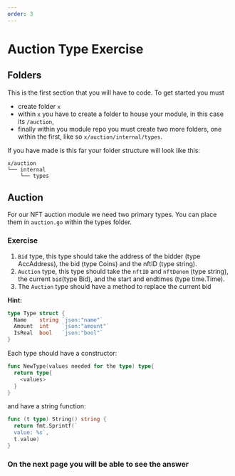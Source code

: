 ```yaml
---
order: 3
---
```


# Auction Type Exercise

## Folders

This is the first section that you will have to code. To get started you must

- create folder `x`
- within `x` you have to create a folder to house your module, in this case its `/auction`,
- finally within you module repo you must create two more folders, one within the first, like so `x/auction/internal/types`.

If you have made is this far your folder structure will look like this:

```
x/auction
└── internal
    └── types

```

## Auction

For our NFT auction module we need two primary types. You can place them in `auction.go` within the types folder.

### Exercise

1. `Bid` type, this type should take the address of the bidder (type AccAddress), the bid (type Coins) and the nftID (type string).
2. `Auction` type, this type should take the `nftID` and `nftDenom` (type string), the current `bid`(type Bid), and the start and endtimes (type time.Time).
3. The `Auction` type should have a method to replace the current bid

**Hint:**

```go
type Type struct {
  Name    string `json:"name"`
  Amount  int    `json:"amount"`
  IsReal  bool   `json:"bool"`
}
```

Each type should have a constructor:

```go
func NewType(values needed for the type) type{
  return type{
    <values>
  }
}
```

and have a string function:

```go
func (t type) String() string {
  return fmt.Sprintf(`
  value: %s`,
  t.value)
}
```

### On the next page you will be able to see the answer
